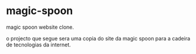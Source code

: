# magic-spoon
magic spoon website clone.

o projecto que segue sera uma copia do site da magic spoon para a cadeira de tecnologias da internet.
